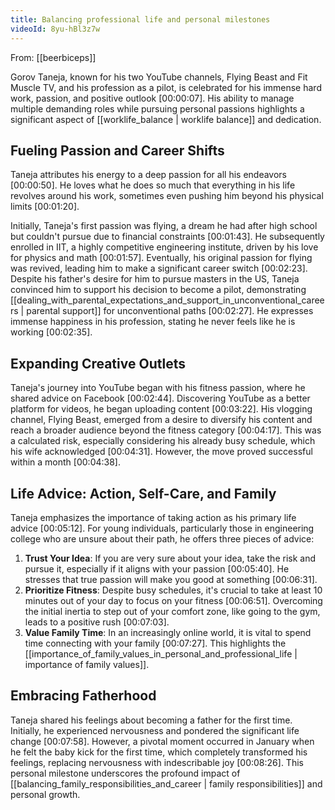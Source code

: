 ```yaml
---
title: Balancing professional life and personal milestones
videoId: 8yu-hBl3z7w
---
```


From: [[beerbiceps]] <br/> 

Gorov Taneja, known for his two YouTube channels, Flying Beast and Fit Muscle TV, and his profession as a pilot, is celebrated for his immense hard work, passion, and positive outlook <a class="yt-timestamp" data-t="00:00:07">[00:00:07]</a>. His ability to manage multiple demanding roles while pursuing personal passions highlights a significant aspect of [[worklife_balance | worklife balance]] and dedication.

## Fueling Passion and Career Shifts

Taneja attributes his energy to a deep passion for all his endeavors <a class="yt-timestamp" data-t="00:00:50">[00:00:50]</a>. He loves what he does so much that everything in his life revolves around his work, sometimes even pushing him beyond his physical limits <a class="yt-timestamp" data-t="00:01:20">[00:01:20]</a>.

Initially, Taneja's first passion was flying, a dream he had after high school but couldn't pursue due to financial constraints <a class="yt-timestamp" data-t="00:01:43">[00:01:43]</a>. He subsequently enrolled in IIT, a highly competitive engineering institute, driven by his love for physics and math <a class="yt-timestamp" data-t="00:01:57">[00:01:57]</a>. Eventually, his original passion for flying was revived, leading him to make a significant career switch <a class="yt-timestamp" data-t="00:02:23">[00:02:23]</a>. Despite his father's desire for him to pursue masters in the US, Taneja convinced him to support his decision to become a pilot, demonstrating [[dealing_with_parental_expectations_and_support_in_unconventional_careers | parental support]] for unconventional paths <a class="yt-timestamp" data-t="00:02:27">[00:02:27]</a>. He expresses immense happiness in his profession, stating he never feels like he is working <a class="yt-timestamp" data-t="00:02:35">[00:02:35]</a>.

## Expanding Creative Outlets

Taneja's journey into YouTube began with his fitness passion, where he shared advice on Facebook <a class="yt-timestamp" data-t="00:02:44">[00:02:44]</a>. Discovering YouTube as a better platform for videos, he began uploading content <a class="yt-timestamp" data-t="00:03:22">[00:03:22]</a>. His vlogging channel, Flying Beast, emerged from a desire to diversify his content and reach a broader audience beyond the fitness category <a class="yt-timestamp" data-t="00:04:17">[00:04:17]</a>. This was a calculated risk, especially considering his already busy schedule, which his wife acknowledged <a class="yt-timestamp" data-t="00:04:31">[00:04:31]</a>. However, the move proved successful within a month <a class="yt-timestamp" data-t="00:04:38">[00:04:38]</a>.

## Life Advice: Action, Self-Care, and Family

Taneja emphasizes the importance of taking action as his primary life advice <a class="yt-timestamp" data-t="00:05:12">[00:05:12]</a>. For young individuals, particularly those in engineering college who are unsure about their path, he offers three pieces of advice:

1.  **Trust Your Idea**: If you are very sure about your idea, take the risk and pursue it, especially if it aligns with your passion <a class="yt-timestamp" data-t="00:05:40">[00:05:40]</a>. He stresses that true passion will make you good at something <a class="yt-timestamp" data-t="00:06:31">[00:06:31]</a>.
2.  **Prioritize Fitness**: Despite busy schedules, it's crucial to take at least 10 minutes out of your day to focus on your fitness <a class="yt-timestamp" data-t="00:06:51">[00:06:51]</a>. Overcoming the initial inertia to step out of your comfort zone, like going to the gym, leads to a positive rush <a class="yt-timestamp" data-t="00:07:03">[00:07:03]</a>.
3.  **Value Family Time**: In an increasingly online world, it is vital to spend time connecting with your family <a class="yt-timestamp" data-t="00:07:27">[00:07:27]</a>. This highlights the [[importance_of_family_values_in_personal_and_professional_life | importance of family values]].

## Embracing Fatherhood

Taneja shared his feelings about becoming a father for the first time. Initially, he experienced nervousness and pondered the significant life change <a class="yt-timestamp" data-t="00:07:58">[00:07:58]</a>. However, a pivotal moment occurred in January when he felt the baby kick for the first time, which completely transformed his feelings, replacing nervousness with indescribable joy <a class="yt-timestamp" data-t="00:08:26">[00:08:26]</a>. This personal milestone underscores the profound impact of [[balancing_family_responsibilities_and_career | family responsibilities]] and personal growth.